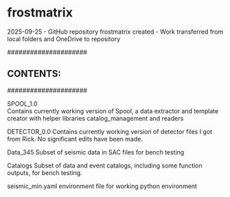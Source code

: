 # frostmatrix

2025-09-25 
	- GitHub repository frostmatrix created
	- Work transferred from local folders and OneDrive to repository

#####################
## CONTENTS:
#####################

SPOOL_1.0	
	Contains currently working version of Spool, a data extractor and template creator with helper libraries catalog_management and readers

DETECTOR_0.0
	Contains currently working version of detector files I got from Rick. No significant edits have been made.

Data_345
	Subset of seismic data in SAC files for bench testing

Catalogs
	Subset of data and event catalogs, including some function outputs, for bench testing.

seismic_min.yaml
	environment file for working python environment
